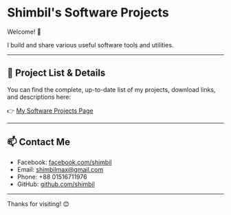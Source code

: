 # Shimbil's Software Projects

Welcome! 👋

I build and share various useful software tools and utilities.

---

## 📂 Project List & Details

You can find the complete, up-to-date list of my projects, download links, and descriptions here:

👉 [My Software Projects Page](https://shimbil.github.io)  

---

## 📫 Contact Me

- Facebook: [facebook.com/shimbil](https://www.facebook.com/profile.php?id=61566548321322)  
- Email: shimbilmax@gmail.com  
- Phone: +88 01516711976  
- GitHub: [github.com/shimbil](https://github.com/shimbil)  

---

Thanks for visiting! 😊

